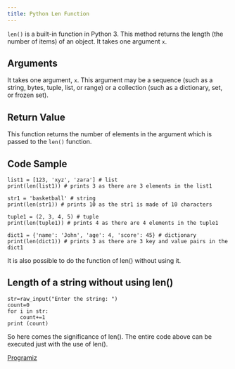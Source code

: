 ```yaml
---
title: Python Len Function
---
```

`len()` is a built-in function in Python 3\. This method returns the length (the number of items) of an object. It takes one argument `x`.

## Arguments

It takes one argument, `x`. This argument may be a sequence (such as a string, bytes, tuple, list, or range) or a collection (such as a dictionary, set, or frozen set).

## Return Value

This function returns the number of elements in the argument which is passed to the `len()` function.

## Code Sample

    list1 = [123, 'xyz', 'zara'] # list
    print(len(list1)) # prints 3 as there are 3 elements in the list1

    str1 = 'basketball' # string
    print(len(str1)) # prints 10 as the str1 is made of 10 characters

    tuple1 = (2, 3, 4, 5) # tuple 
    print(len(tuple1)) # prints 4 as there are 4 elements in the tuple1

    dict1 = {'name': 'John', 'age': 4, 'score': 45} # dictionary
    print(len(dict1)) # prints 3 as there are 3 key and value pairs in the dict1
    
    
 It is also possible to do the function of len() without using it.
 
 ## Length of a string without using len()
  
    str=raw_input("Enter the string: ")
    count=0
    for i in str:
        count+=1
    print (count)
    
So  here comes the significance of len(). The entire code above can be executed just with the use of len().
    
<a href='https://www.programiz.com/python-programming/methods/built-in/len' >Programiz</a>
